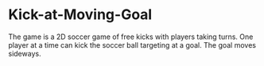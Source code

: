 # Kick-at-Moving-Goal
The game is a 2D soccer game of free kicks with players taking turns. One player at a time can kick the soccer ball targeting at a goal. The goal moves sideways. 
